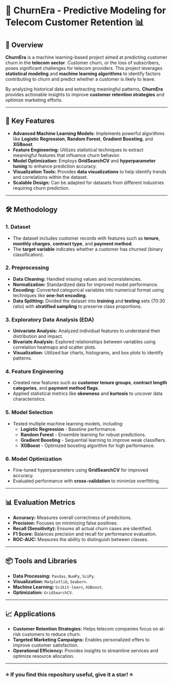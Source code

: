 # 📡 ChurnEra - Predictive Modeling for Telecom Customer Retention 📊

## 🌟 Overview
**ChurnEra** is a machine learning-based project aimed at predicting customer churn in the **telecom sector**. Customer churn, or the loss of subscribers, poses significant challenges for telecom providers. This project leverages **statistical modeling** and **machine learning algorithms** to identify factors contributing to churn and predict whether a customer is likely to leave.  

By analyzing historical data and extracting meaningful patterns, **ChurnEra** provides actionable insights to improve **customer retention strategies** and optimize marketing efforts.

---

## 🚀 Key Features
- **Advanced Machine Learning Models:** Implements powerful algorithms like **Logistic Regression**, **Random Forest**, **Gradient Boosting**, and **XGBoost**.  
- **Feature Engineering:** Utilizes statistical techniques to extract meaningful features that influence churn behavior.  
- **Model Optimization:** Employs **GridSearchCV** and **hyperparameter tuning** to enhance prediction accuracy.  
- **Visualization Tools:** Provides **data visualizations** to help identify trends and correlations within the dataset.  
- **Scalable Design:** Can be adapted for datasets from different industries requiring churn prediction.

---

## 🛠 Methodology

### 1. **Dataset**
- The dataset includes customer records with features such as **tenure**, **monthly charges**, **contract type**, and **payment method**.  
- The **target variable** indicates whether a customer has churned (binary classification).  

### 2. **Preprocessing**
- **Data Cleaning:** Handled missing values and inconsistencies.  
- **Normalization:** Standardized data for improved model performance.  
- **Encoding:** Converted categorical variables into numerical format using techniques like **one-hot encoding**.  
- **Data Splitting:** Divided the dataset into **training** and **testing** sets (70:30 ratio) with **stratified sampling** to preserve class proportions.

### 3. **Exploratory Data Analysis (EDA)**
- **Univariate Analysis:** Analyzed individual features to understand their distribution and impact.  
- **Bivariate Analysis:** Explored relationships between variables using correlation heatmaps and scatter plots.  
- **Visualization:** Utilized bar charts, histograms, and box plots to identify patterns.  

### 4. **Feature Engineering**
- Created new features such as **customer tenure groups**, **contract length categories**, and **payment method flags**.  
- Applied statistical metrics like **skewness** and **kurtosis** to uncover data characteristics.  

### 5. **Model Selection**
- Tested multiple machine learning models, including:  
  - **Logistic Regression** - Baseline performance.  
  - **Random Forest** - Ensemble learning for robust predictions.  
  - **Gradient Boosting** - Sequential learning to improve weak classifiers.  
  - **XGBoost** - Optimized boosting algorithm for high performance.  

### 6. **Model Optimization**
- Fine-tuned hyperparameters using **GridSearchCV** for improved accuracy.  
- Evaluated performance with **cross-validation** to minimize overfitting.  

---

## 📊 Evaluation Metrics
- **Accuracy:** Measures overall correctness of predictions.  
- **Precision:** Focuses on minimizing false positives.  
- **Recall (Sensitivity):** Ensures all actual churn cases are identified.  
- **F1 Score:** Balances precision and recall for performance evaluation.  
- **ROC-AUC:** Measures the ability to distinguish between classes.  

---

## 📦 Tools and Libraries
- **Data Processing:** `Pandas`, `NumPy`, `SciPy`.  
- **Visualization:** `Matplotlib`, `Seaborn`.  
- **Machine Learning:** `Scikit-learn`, `XGBoost`.  
- **Optimization:** `GridSearchCV`.  

---

## 📈 Applications
- **Customer Retention Strategies:** Helps telecom companies focus on at-risk customers to reduce churn.  
- **Targeted Marketing Campaigns:** Enables personalized offers to improve customer satisfaction.  
- **Operational Efficiency:** Provides insights to streamline services and optimize resource allocation.  

---
### ⭐️ **If you find this repository useful, give it a star!** ⭐️
